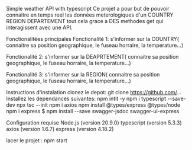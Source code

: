 Simple weather API with typescript
Ce projet a pour but de pouvoir connaitre en temps reel les données meterologiques d'un COUNTRY REGION DEPARTEMENT tout cela grace a DES methodes get qui  interagissent avec une API.

Fonctionalitées principales
Fonctionalité 1: s'informer sur la COUNTRY( connaitre sa position geographique, le fuseau horraire, la temperature...)


Fonctionalité 2: s'informer sur la DEAPRTEMENT( connaitre sa position geographique, le fuseau horraire, la temperature...)

Fonctionalité 3: s'informer sur la REGION( connaitre sa position geographique, le fuseau horraire, la temperature...)

Instructions d'instalation
clonez le depot: git clone https://github.com/...
Installez les dependances suivantes: 
npm intit -y
npm i typescript --save-dev
npx tsc --init
npm i axios
npm install @types/express @types/node
npm i express
$ npm install --save swagger-jsdoc swagger-ui-express


Configuration requise
Node.js (version 20.9.0)
typescript (version 5.3.3)
axios (version 1.6.7)
express (version 4.18.2)

lacer le projet :
npm start
